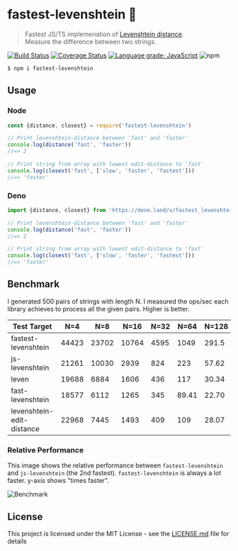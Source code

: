 # fastest-levenshtein :rocket: 
> Fastest JS/TS implemenation of [Levenshtein distance](https://en.wikipedia.org/wiki/Levenshtein_distance).<br>
> Measure the difference between two strings.

[![Build Status](https://travis-ci.org/ka-weihe/fastest-levenshtein.svg?branch=master)](https://travis-ci.org/ka-weihe/fastest-levenshtein)
[![Coverage Status](https://coveralls.io/repos/github/ka-weihe/node-levenshtein/badge.svg?branch=master)](https://coveralls.io/github/ka-weihe/node-levenshtein?branch=master)
[![Language grade: JavaScript](https://img.shields.io/lgtm/grade/javascript/g/ka-weihe/fastest-levenshtein.svg?logo=lgtm&logoWidth=18)](https://lgtm.com/projects/g/ka-weihe/fastest-levenshtein/context:javascript)
![npm](https://img.shields.io/npm/dm/fastest-levenshtein)
```bash
$ npm i fastest-levenshtein
```

## Usage
### Node
```javascript
const {distance, closest} = require('fastest-levenshtein')

// Print levenshtein-distance between 'fast' and 'faster' 
console.log(distance('fast', 'faster'))
//=> 2

// Print string from array with lowest edit-distance to 'fast'
console.log(closest('fast', ['slow', 'faster', 'fastest']))
//=> 'faster'
```

### Deno
```javascript
import {distance, closest} from 'https://deno.land/x/fastest_levenshtein/mod.ts'

// Print levenshtein-distance between 'fast' and 'faster' 
console.log(distance('fast', 'faster'))
//=> 2

// Print string from array with lowest edit-distance to 'fast'
console.log(closest('fast', ['slow', 'faster', 'fastest']))
//=> 'faster'
```

## Benchmark
I generated 500 pairs of strings with length N. I measured the ops/sec each library achieves to process all the given pairs. Higher is better. 

| Test Target               | N=4   | N=8   | N=16  | N=32 | N=64  | N=128 | N=256 | N=512 | N=1024 |
|---------------------------|-------|-------|-------|------|-------|-------|-------|-------|--------|
| fastest-levenshtein       | 44423 | 23702 | 10764 | 4595 | 1049  | 291.5 | 86.64 | 22.24 | 5.473  |
| js-levenshtein            | 21261 | 10030 | 2939  | 824  | 223   | 57.62 | 14.77 | 3.717 | 0.934  |
| leven                     | 19688 | 6884  | 1606  | 436  | 117   | 30.34 | 7.604 | 1.929 | 0.478  |
| fast-levenshtein          | 18577 | 6112  | 1265  | 345  | 89.41 | 22.70 | 5.676 | 1.428 | 0.348  |
| levenshtein-edit-distance | 22968 | 7445  | 1493  | 409  | 109   | 28.07 | 7.095 | 1.789 | 0.445  |

### Relative Performance
This image shows the relative performance between `fastest-levenshtein` and `js-levenshtein` (the 2nd fastest). `fastest-levenshtein` is always a lot faster. y-axis shows "times faster".

![Benchmark](/images/relaperf.png)

## License
This project is licensed under the MIT License - see the [LICENSE.md](LICENSE.md) file for details

